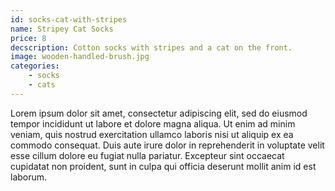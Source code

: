 ```yaml
---
id: socks-cat-with-stripes
name: Stripey Cat Socks
price: 8
decscription: Cotton socks with stripes and a cat on the front.
image: wooden-handled-brush.jpg
categories:
    - socks
    - cats
---
```


Lorem ipsum dolor sit amet, consectetur adipiscing elit, sed do eiusmod tempor incididunt ut labore et dolore magna aliqua. Ut enim ad minim veniam, quis nostrud exercitation ullamco laboris nisi ut aliquip ex ea commodo consequat. Duis aute irure dolor in reprehenderit in voluptate velit esse cillum dolore eu fugiat nulla pariatur. Excepteur sint occaecat cupidatat non proident, sunt in culpa qui officia deserunt mollit anim id est laborum.